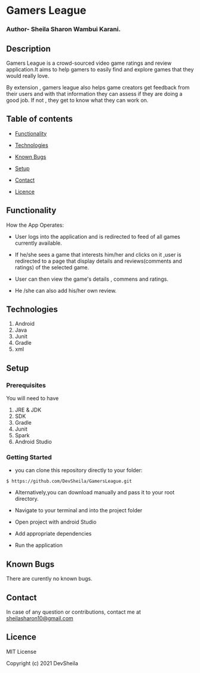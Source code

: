 # Gamers League
### Author- Sheila Sharon Wambui Karani.

## Description
Gamers League is a crowd-sourced video game ratings and review application.It aims to help gamers to easily find and explore games that they would really love.

By extension , gamers league also helps game creators get feedback from their users and with that information they can assess if they are doing a good job.
If not , they get to know what they can work on.
## Table of contents

* [Functionality](#functionality)

* [Technologies](#technologies)

* [Known Bugs](#knownbugs)

* [Setup](#setup)

* [Contact](#contact)

* [Licence](#Licence)

## Functionality
  How the App Operates:

 * User logs into the application and is redirected to feed of all games currently available.

 * If he/she sees a game that interests him/her and clicks on it ,user is redirected to a page that display details and reviews(comments and ratings) of the selected game.

* User  can then view the game's details , commens and ratings.

 * He /she can also add his/her own review.

## Technologies

1. Android
1. Java
1. Junit
1. Gradle
1. xml



## Setup
### Prerequisites
You will need to have
1. JRE & JDK
1. SDK
1. Gradle
1. Junit
1. Spark
1. Android Studio


### Getting Started
* you can clone this repository directly to your folder:

```
$ https://github.com/DevSheila/GamersLeague.git

```
* Alternatively,you can download  manually and pass it to your root directory.


* Navigate to your terminal and into the project folder
* Open project with android Studio
* Add appropriate dependencies
* Run the application


## Known Bugs
There are curently no known bugs.

## Contact
In case of any question or contributions, contact me at sheilasharon10@gmail.com


## Licence
MIT License

Copyright (c) 2021 DevSheila
